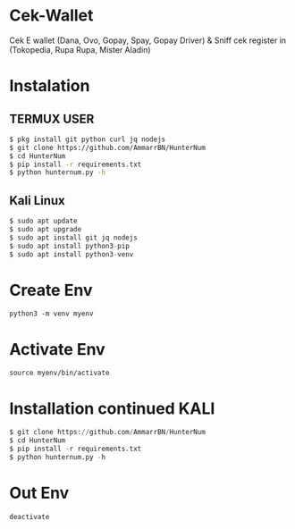 # Cek-Wallet
Cek E wallet (Dana, Ovo, Gopay, Spay, Gopay Driver) &amp; Sniff cek register in (Tokopedia, Rupa Rupa, Mister Aladin)


# Instalation
## TERMUX USER
```bash
$ pkg install git python curl jq nodejs
$ git clone https://github.com/AmmarrBN/HunterNum
$ cd HunterNum
$ pip install -r requirements.txt
$ python hunternum.py -h
```
## Kali Linux
```python
$ sudo apt update
$ sudo apt upgrade
$ sudo apt install git jq nodejs
$ sudo apt install python3-pip
$ sudo apt install python3-venv
```

# Create Env
```
python3 -m venv myenv
```
# Activate Env
```
source myenv/bin/activate
```
# Installation continued KALI
```python
$ git clone https://github.com/AmmarrBN/HunterNum
$ cd HunterNum
$ pip install -r requirements.txt
$ python hunternum.py -h
```
# Out Env
```
deactivate
```
